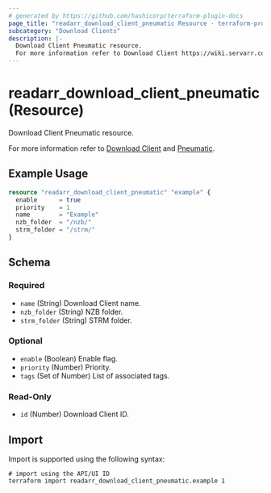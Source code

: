 ```yaml
---
# generated by https://github.com/hashicorp/terraform-plugin-docs
page_title: "readarr_download_client_pneumatic Resource - terraform-provider-readarr"
subcategory: "Download Clients"
description: |-
  Download Client Pneumatic resource.
  For more information refer to Download Client https://wiki.servarr.com/readarr/settings#download-clients and Pneumatic https://wiki.servarr.com/readarr/supported#pneumatic.
---
```


# readarr_download_client_pneumatic (Resource)

<!-- subcategory:Download Clients -->Download Client Pneumatic resource.
For more information refer to [Download Client](https://wiki.servarr.com/readarr/settings#download-clients) and [Pneumatic](https://wiki.servarr.com/readarr/supported#pneumatic).

## Example Usage

```terraform
resource "readarr_download_client_pneumatic" "example" {
  enable      = true
  priority    = 1
  name        = "Example"
  nzb_folder  = "/nzb/"
  strm_folder = "/strm/"
}
```

<!-- schema generated by tfplugindocs -->
## Schema

### Required

- `name` (String) Download Client name.
- `nzb_folder` (String) NZB folder.
- `strm_folder` (String) STRM folder.

### Optional

- `enable` (Boolean) Enable flag.
- `priority` (Number) Priority.
- `tags` (Set of Number) List of associated tags.

### Read-Only

- `id` (Number) Download Client ID.

## Import

Import is supported using the following syntax:

```shell
# import using the API/UI ID
terraform import readarr_download_client_pneumatic.example 1
```
